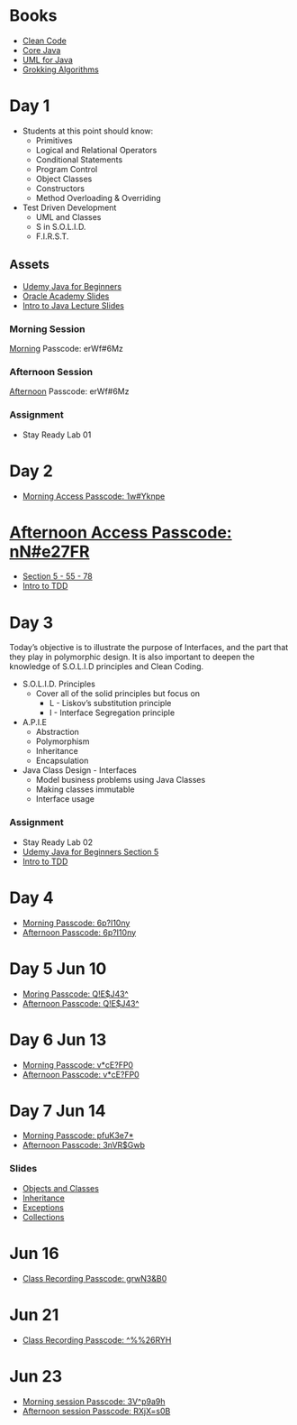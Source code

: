 # Books

* [Clean Code](./assets/Clean%20Code.pdf)
* [Core Java](./assets/core-java-volume-1-fundamentals-10th.pdf)
* [UML for Java](./assets/UML%20For%20Java%20Programmers%20-%202002%20-%20(By%20Laxxuss).pdf)
* [Grokking Algorithms](./assets/grokking-algorithms-illustrated-programmers-curious.pdf)

# Day 1

* Students at this point should know:
    * Primitives
    * Logical and Relational Operators
    * Conditional Statements
    * Program Control
    * Object Classes
    * Constructors
    * Method Overloading & Overriding
* Test Driven Development
    * UML and Classes
    * S in S.O.L.I.D.
    * F.I.R.S.T.

## Assets
* [Udemy Java for Beginners](https://codedifferently.udemy.com/course/practical-java-course/learn/lecture/17122556?course_portion_id=194228&learning_path_id=2950950#overview)
* [Oracle Academy Slides](./assets/JP_1_1_sg.pdf)
* [Intro to Java Lecture Slides](./assets//IntroToJava.pdf)

### Morning Session
[Morning](https://us02web.zoom.us/rec/share/ioaFpxFBpZGkI9Z8OsDtkeElE4ZEUyvDiA_iDtJdhgIUJCZXltRxg59BC8RQgbt2.sobhkZb6nVB5MEwL?startTime=1654527919000)
Passcode: erWf#6Mz

### Afternoon Session
[Afternoon](https://us02web.zoom.us/rec/share/ioaFpxFBpZGkI9Z8OsDtkeElE4ZEUyvDiA_iDtJdhgIUJCZXltRxg59BC8RQgbt2.sobhkZb6nVB5MEwL?startTime=1654536110000)
Passcode: erWf#6Mz

### Assignment 

* Stay Ready Lab 01


# Day 2
* [Morning Access Passcode: 1w#Yknpe](https://us02web.zoom.us/rec/share/38CRT1s4u6ssu75ZCdyt0I-SkrFbXWY6lIMLRlioN5WQRhpohmMFYct_1h_lVH_h.lBWitNcP2eE9upNe)

# [Afternoon Access Passcode: nN#e27FR](https://us02web.zoom.us/rec/share/21fiM-DQ_it3vR2AEyeauDsUnwALCGBjJaSRW7EXati8VXeYyvJbA2cyocYj2u-l.vDFvQ3N-jX5sN8kf)


* [Section 5 - 55 - 78](https://codedifferently.udemy.com/course/practical-java-course/learn/lecture/17122556?course_portion_id=194228&learning_path_id=2950950#overview)
* [Intro to TDD](https://codedifferently.udemy.com/course/test-driven-development-tdd-essentials-training-course/)

# Day 3

Today’s objective is to illustrate the purpose of Interfaces, and the part that they play in polymorphic design. It is also important to deepen the knowledge of S.O.L.I.D principles and Clean Coding.

* S.O.L.I.D. Principles
    * Cover all of the solid principles but focus on
        * L - Liskov’s substitution principle
        * I - Interface Segregation principle
* A.P.I.E
    * Abstraction
    * Polymorphism
    * Inheritance
    * Encapsulation
* Java Class Design - Interfaces
    * Model business problems using Java Classes
    * Making classes immutable
    * Interface usage

### Assignment 

* Stay Ready Lab 02
* [Udemy Java for Beginners Section 5](https://codedifferently.udemy.com/course/practical-java-course/learn/lecture/17122556?course_portion_id=194228&learning_path_id=2950950#overview)
* [Intro to TDD](https://codedifferently.udemy.com/course/test-driven-development-tdd-essentials-training-course/)


# Day 4
* [Morning Passcode: 6p?I10ny](https://us02web.zoom.us/rec/share/6p46GDFbMTYXqBJFqwSK6X4tmAu1BcgPxRtZjDfrIRnAbn6pLz99L2ZQ0Ws77LBU.wlKJZGC11afk1Ljg?startTime=1654779703000)
* [Afternoon Passcode: 6p?I10ny](https://us02web.zoom.us/rec/share/6p46GDFbMTYXqBJFqwSK6X4tmAu1BcgPxRtZjDfrIRnAbn6pLz99L2ZQ0Ws77LBU.wlKJZGC11afk1Ljg?startTime=1654797851000)

# Day 5 Jun 10
* [Moring Passcode: Q!E$J43^](https://us02web.zoom.us/rec/share/BIyjfVb2aCAm1DY12G2UUGqxcPw6QWH2veAlRQnR_7cX3FZZ5UNtUhYayhnlYoc2.oRUEnXqVGyxagpW9?startTime=1654867229000)
* [Afternoon Passcode: Q!E$J43^](https://us02web.zoom.us/rec/share/BIyjfVb2aCAm1DY12G2UUGqxcPw6QWH2veAlRQnR_7cX3FZZ5UNtUhYayhnlYoc2.oRUEnXqVGyxagpW9?startTime=1654887145000)

# Day 6 Jun 13

* [Morning Passcode: v*cE?FP0](https://us02web.zoom.us/rec/share/acKrRKYoZCMtF9oTbqGlyGq5M0u4WUnHIY_zF-Wt4gu9Rz8B6ukKM6x43xBLgM_q.krFpvV49XCaShU9_?startTime=1655127048000)
* [Afternoon Passcode: v*cE?FP0](https://us02web.zoom.us/rec/share/acKrRKYoZCMtF9oTbqGlyGq5M0u4WUnHIY_zF-Wt4gu9Rz8B6ukKM6x43xBLgM_q.krFpvV49XCaShU9_?startTime=1655145647000)


# Day 7 Jun 14

* [Morning Passcode: pfuK3e7*](https://us02web.zoom.us/rec/share/0pFOyGLhBbQi-S6ZZGQt8MhbO2Ac2fQtkpJwHUAq4KA2reX1BmSc_ZQC87UdjRdZ.UxjPiQxbRdmUgKmP?startTime=1655212615000)
* [Afternoon Passcode: 3nVR$Gwb](https://us02web.zoom.us/rec/share/2-sdWnnCHAGE-YrlkQoFVK6-7pf3e_MmMWWBuuM47_ij9zYBNmLoCG8dAPt2Zax3.I8rMre9njfCaK-P5?startTime=1655228306000)

### Slides

* [Objects and Classes](./assets/ObjectsAndClasses.pdf)
* [Inheritance](./assets/Inheritance.pdf)
* [Exceptions](./assets/Exceptions.pdf)
* [Collections](./assets/Collections.pdf)


# Jun 16
* [Class Recording Passcode: grwN3&B0](https://us02web.zoom.us/rec/share/ZEZAYWuSj74Dbtiz0BJhW8UWCX5M_-AXvQSidM-THz3f0uuv5mG_rf4zZv1LQV9b.mTE37Cbe2eVc7xss?startTime=1655386638000)

# Jun 21
* [Class Recording Passcode: ^%%26RYH](https://us02web.zoom.us/rec/share/MQjm2aWpER6yk2HQ7tNyrDjlVidtEjLDqFTScgovIqJ3pAlTUCSSuh3UJkISRmVb.UxMfFYE1FJGNatUo?startTime=1655818361000)

# Jun 23
* [Morning session Passcode: 3V^p9a9h](https://us02web.zoom.us/rec/share/-9FMLLOxpJY0JuiAT0Smau1LguXkpn0A8AbWwtUTgYEPnNmn6oTDNpyPwNNDxNM0.045p9CC9mOeRj0sF?startTime=1655990063000)
* [Afternoon session Passcode: RXjX=s0B](https://us02web.zoom.us/rec/share/tnINM8KEAQs0ZzDi-xEjJ7cewGBxnTtlpXGba8GvVxO1F8A1DPMoVS5xjMYMpJrw.akHJq-bW-hk5ue-M?startTime=1656005603000)